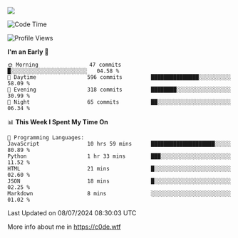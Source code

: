 <a href="https://wakatime.com"><img src="https://wakatime.com/share/@c0dezin/b7f18a7c-ab3a-40b8-8bc7-b1b7bf71f1d6.svg" /></a>

<!--START_SECTION:waka-->
![Code Time](http://img.shields.io/badge/Code%20Time-62%20hrs%2032%20mins-blue)

![Profile Views](http://img.shields.io/badge/Profile%20Views-1-blue)

**I'm an Early 🐤** 

```text
🌞 Morning                47 commits          █░░░░░░░░░░░░░░░░░░░░░░░░   04.58 % 
🌆 Daytime                596 commits         ███████████████░░░░░░░░░░   58.09 % 
🌃 Evening                318 commits         ████████░░░░░░░░░░░░░░░░░   30.99 % 
🌙 Night                  65 commits          ██░░░░░░░░░░░░░░░░░░░░░░░   06.34 % 
```


📊 **This Week I Spent My Time On** 

```text
💬 Programming Languages: 
JavaScript               10 hrs 59 mins      ████████████████████░░░░░   80.89 % 
Python                   1 hr 33 mins        ███░░░░░░░░░░░░░░░░░░░░░░   11.52 % 
HTML                     21 mins             █░░░░░░░░░░░░░░░░░░░░░░░░   02.60 % 
JSON                     18 mins             █░░░░░░░░░░░░░░░░░░░░░░░░   02.25 % 
Markdown                 8 mins              ░░░░░░░░░░░░░░░░░░░░░░░░░   01.02 % 
```


 Last Updated on 08/07/2024 08:30:03 UTC
<!--END_SECTION:waka-->

More info about me in https://c0de.wtf
